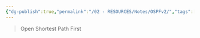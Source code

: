 ```yaml
---
{"dg-publish":true,"permalink":"/02 - RESOURCES/Notes/OSPFv2/","tags":["netzwerk/protocol"],"noteIcon":"","updated":"2024-07-24T11:15:08.000+02:00"}
---
```


>Open Shortest Path First
